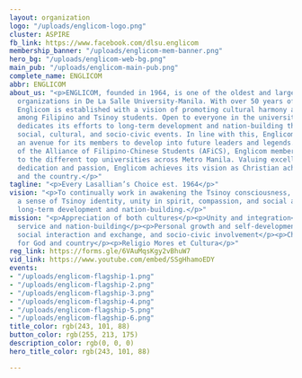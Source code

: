 ```yaml
---
layout: organization
logo: "/uploads/englicom-logo.png"
cluster: ASPIRE
fb_link: https://www.facebook.com/dlsu.englicom
membership_banner: "/uploads/englicom-mem-banner.png"
hero_bg: "/uploads/englicom-web-bg.png"
main_pub: "/uploads/englicom-main-pub.png"
complete_name: ENGLICOM
abbr: ENGLICOM
about_us: "<p>ENGLICOM, founded in 1964, is one of the oldest and largest student
  organizations in De La Salle University-Manila. With over 50 years of excellence,
  Englicom is established with a vision of promoting cultural harmony and social awareness
  among Filipino and Tsinoy students. Open to everyone in the university, Englicom
  dedicates its efforts to long-term development and nation-building through organizing
  social, cultural, and socio-civic events. In line with this, Englicom serves as
  an avenue for its members to develop into future leaders and legends. As a member
  of the Alliance of Filipino-Chinese Students (AFiCS), Englicom members are connected
  to the different top universities across Metro Manila. Valuing excellence through
  dedication and passion, Englicom achieves its vision as Christian achiever for God
  and the country.</p>"
tagline: "<p>Every Lasallian’s Choice est. 1964</p>"
vision: "<p>To continually work in awakening the Tsinoy consciousness, instilling
  a sense of Tsinoy identity, unity in spirit, compassion, and social awareness through
  long-term development and nation-building.</p>"
mission: "<p>Appreciation of both cultures</p><p>Unity and integration</p><p>Dedicated
  service and nation-building</p><p>Personal growth and self-development</p><p>Training,
  social interaction and exchange, and socio-civic involvement</p><p>Christian Achievers
  for God and country</p><p>Religio Mores et Cultura</p>"
reg_link: https://forms.gle/6VAuMqsKgy2vBhuW7
vid_link: https://www.youtube.com/embed/SSgHhamoEDY
events:
- "/uploads/englicom-flagship-1.png"
- "/uploads/englicom-flagship-2.png"
- "/uploads/englicom-flagship-3.png"
- "/uploads/englicom-flagship-4.png"
- "/uploads/englicom-flagship-5.png"
- "/uploads/englicom-flagship-6.png"
title_color: rgb(243, 101, 88)
button_color: rgb(255, 213, 175)
description_color: rgb(0, 0, 0)
hero_title_color: rgb(243, 101, 88)

---
```

